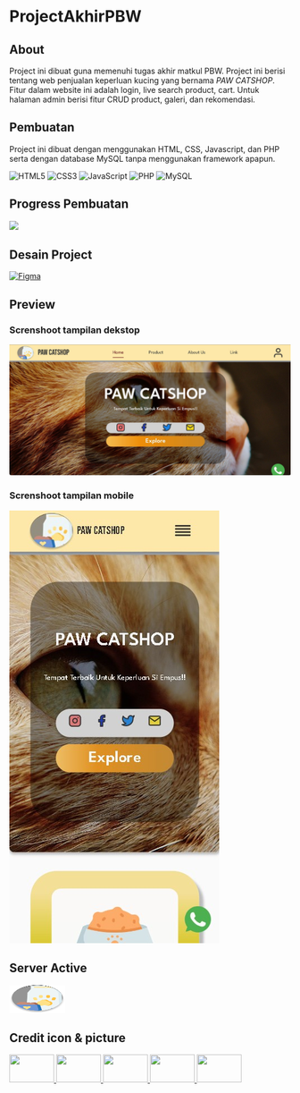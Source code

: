 # ProjectAkhirPBW

## About

Project ini dibuat guna memenuhi tugas akhir matkul PBW. Project ini berisi tentang web penjualan keperluan kucing yang bernama _PAW CATSHOP_. Fitur dalam website ini adalah login, live search product, cart. Untuk halaman admin berisi fitur CRUD product, galeri, dan rekomendasi.

## Pembuatan

Project ini dibuat dengan menggunakan HTML, CSS, Javascript, dan PHP serta dengan database MySQL tanpa menggunakan framework apapun.

![HTML5](https://img.shields.io/badge/html5-%23E34F26.svg?style=for-the-badge&logo=html5&logoColor=white) ![CSS3](https://img.shields.io/badge/css3-%231572B6.svg?style=for-the-badge&logo=css3&logoColor=white) ![JavaScript](https://img.shields.io/badge/javascript-%23323330.svg?style=for-the-badge&logo=javascript&logoColor=%23F7DF1E) ![PHP](https://img.shields.io/badge/php-%23777BB4.svg?style=for-the-badge&logo=php&logoColor=white) ![MySQL](https://img.shields.io/badge/mysql-%2300f.svg?style=for-the-badge&logo=mysql&logoColor=white)

## Progress Pembuatan

![](https://geps.dev/progress/100)

## Desain Project

[![Figma](https://img.shields.io/badge/figma-%23F24E1E.svg?style=for-the-badge&logo=figma&logoColor=white)](https://www.figma.com/file/qU9KS3Dj7fcQkBOTBMsSAm/Desain-Project-Akhir?node-id=37%3A422&t=dHvpaZ3oAyKyycpI-1)

## Preview

### Screnshoot tampilan dekstop

![Screnshoot Preview Home Web](public/img/previewWeb.jpg)

### Screnshoot tampilan mobile
![Screnshoot Preview Home Web](public/img/previewWebMobile.jpg)

## Server Active
<a href="https://222111873.student.stis.ac.id/" target="_blank">
  <img src="public/img/logo.png" width="100" height="50">
</a>

## Credit icon & picture
<a href="https://www.flaticon.com" target="_blank">
  <img src="https://media.flaticon.com/dist/min/img/logo/flaticon_negative.svg" width="80" height="50">
</a>
<a href="https://feathericons.com" target="_blank">
  <img src="https://www.evernote.design/assets/images/feathericons.jpg" width="80" height="50">
</a>
<a href="https://fontawesome.com" target="_blank">
  <img src="https://pbs.twimg.com/profile_images/1491038861224517637/s-H1KgWO_400x400.png" width="80" height="50">
</a>
<a href="https://www.freepik.com" target="_blank">
  <img src="https://yt3.googleusercontent.com/cAxYWAR5GsbYphyuO-9ObBFJ75E5X5Uy-45T0hS1DrY0CUxX_VG5jy-IA6NzGxzvI4609nVfGw=s900-c-k-c0x00ffffff-no-rj" width="80" height="50">
</a>
<a href="https://unsplash.com/s/photos/cat-eating" target="_blank">
  <img src="https://logowik.com/content/uploads/images/unsplash8609.jpg" width="80" height="50">
</a>

